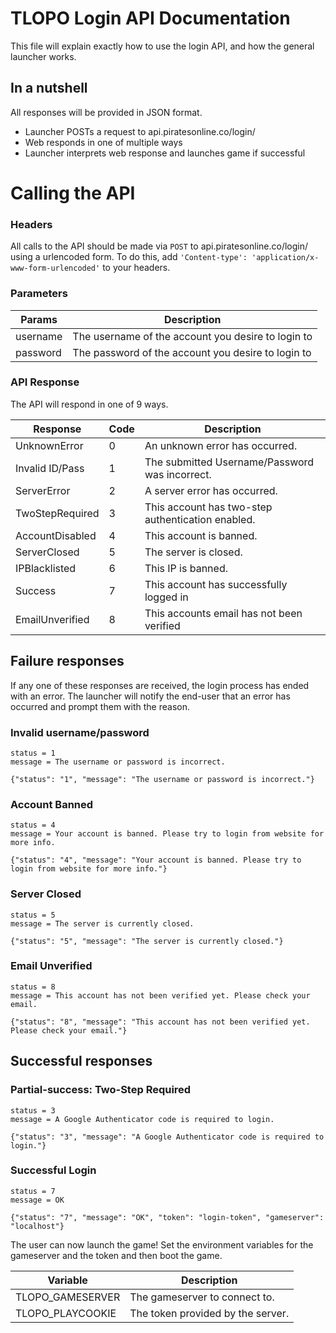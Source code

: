 # TLOPO Login API Documentation

This file will explain exactly how to use the login API, and how the general launcher works.

## In a nutshell

All responses will be provided in JSON format.

* Launcher POSTs a request to api.piratesonline.co/login/
* Web responds in one of multiple ways
* Launcher interprets web response and launches game if successful


# Calling the API

### Headers
All calls to the API should be made via ```POST``` to api.piratesonline.co/login/ using a urlencoded form. To do this, add ```'Content-type': 'application/x-www-form-urlencoded'``` to your headers.

### Parameters
| Params     | Description                                        |
|------------|----------------------------------------------------|
| username   | The username of the account you desire to login to |
| password   | The password of the account you desire to login to |

### API Response

The API will respond in one of 9 ways.

| Response        |    Code    | Description                                       |
|-----------------|------------|---------------------------------------------------|
| UnknownError    |     0      | An unknown error has occurred.                    |
| Invalid ID/Pass |     1      | The submitted Username/Password was incorrect.    |
| ServerError     |     2      | A server error has occurred.                      |
| TwoStepRequired |     3      | This account has two-step authentication enabled. |
| AccountDisabled |     4      | This account is banned.                           |
| ServerClosed    |     5      | The server is closed.                             |
| IPBlacklisted   |     6      | This IP is banned.                                |
| Success         |     7      | This account has successfully logged in           |
| EmailUnverified |     8      | This accounts email has not been verified         |


## Failure responses
If any one of these responses are received, the login process has ended with an error. The launcher will notify the end-user that an error has occurred and prompt them with the reason.
### Invalid username/password
```
status = 1
message = The username or password is incorrect.
```
```
{"status": "1", "message": "The username or password is incorrect."}
```
### Account Banned
```
status = 4
message = Your account is banned. Please try to login from website for more info.
```
```
{"status": "4", "message": "Your account is banned. Please try to login from website for more info."}
```

### Server Closed
```
status = 5
message = The server is currently closed.
```
```
{"status": "5", "message": "The server is currently closed."}
```
### Email Unverified
```
status = 8
message = This account has not been verified yet. Please check your email.
```
```
{"status": "8", "message": "This account has not been verified yet. Please check your email."}
```

## Successful responses

### Partial-success: Two-Step Required
```
status = 3
message = A Google Authenticator code is required to login.
```
```
{"status": "3", "message": "A Google Authenticator code is required to login."}
```
### Successful Login
```
status = 7
message = OK
```
```
{"status": "7", "message": "OK", "token": "login-token", "gameserver": "localhost"}
```

The user can now launch the game! Set the environment variables for the gameserver and the token and then boot the game.

| Variable         | Description                        |
|------------------|------------------------------------|
| TLOPO_GAMESERVER | The gameserver to connect to.      |
| TLOPO_PLAYCOOKIE | The token provided by the server.  |
